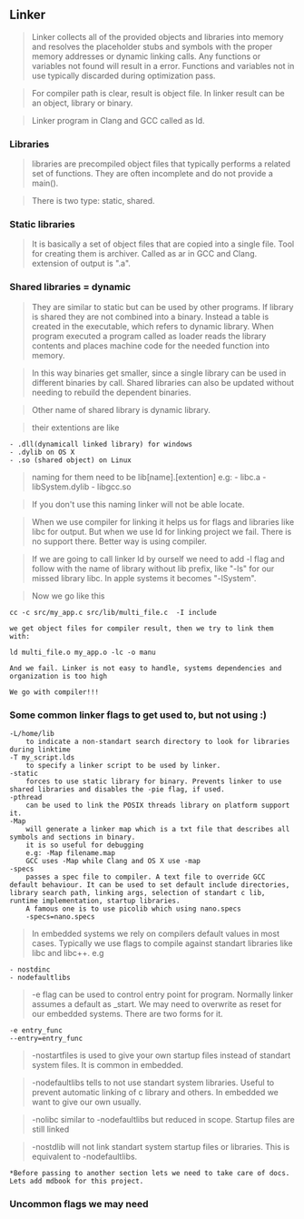 ## Linker
> Linker collects all of the provided objects and libraries into memory and resolves the placeholder stubs and symbols with the proper memory addresses or dynamic linking calls. Any functions or variables not found will result in a error. Functions and variables not in use typically discarded during optimization pass.

> For compiler path is clear, result is object file. In linker result can be an object, library or binary.

> Linker program in Clang and GCC called as ld.

### Libraries
> libraries are precompiled object files that typically performs a related set of functions. They are often incomplete and do not provide a main().

> There is two type: static, shared.

### Static libraries
> It is basically a set of object files that are copied into a single file. Tool for creating them is archiver. Called as ar in GCC and Clang. extension of output is ".a".

### Shared libraries = dynamic
> They are similar to static but can be used by other programs. If library is shared they are not combined into a binary. Instead a table is created in the executable, which refers to dynamic library. When program executed a program called as loader reads the library contents and places machine code for the needed function into memory.

> In this way binaries get smaller, since a single library can be used in different binaries by call. Shared libraries can also be updated without needing to rebuild the dependent binaries.

> Other name of shared library is dynamic library.

> their extentions are like 

    - .dll(dynamicall linked library) for windows
    - .dylib on OS X
    - .so (shared object) on Linux

> naming for them need to be lib[name].[extention] e.g:
    - libc.a
    - libSystem.dylib
    - libgcc.so

> If you don't use this naming linker will not be able locate.

> When we use compiler for linking it helps us for flags and libraries like libc for output. But when we use ld for linking project we fail. There is no support there. Better way is using compiler.

> If we are going to call linker ld by ourself we need to add -l flag and follow with the name of library without lib prefix, like "-ls" for our missed library libc. In apple systems it becomes "-lSystem".

> Now we go like this

    cc -c src/my_app.c src/lib/multi_file.c  -I include

    we get object files for compiler result, then we try to link them with:

    ld multi_file.o my_app.o -lc -o manu

    And we fail. Linker is not easy to handle, systems dependencies and organization is too high

    We go with compiler!!!

### Some common linker flags to get used to, but not using :)

    -L/home/lib
        to indicate a non-standart search directory to look for libraries during linktime
    -T my_script.lds
        to specify a linker script to be used by linker.
    -static
        forces to use static library for binary. Prevents linker to use shared libraries and disables the -pie flag, if used.
    -pthread
        can be used to link the POSIX threads library on platform support it.
    -Map
        will generate a linker map which is a txt file that describes all symbols and sections in binary.
        it is so useful for debugging 
        e.g: -Map filename.map
        GCC uses -Map while Clang and OS X use -map
    -specs
        passes a spec file to compiler. A text file to override GCC default behaviour. It can be used to set default include directories, library search path, linking args, selection of standart c lib, runtime implementation, startup libraries.
        A famous one is to use picolib which using nano.specs
        -specs=nano.specs

> In embedded systems we rely on compilers default values in most cases. Typically we use flags to compile against standart libraries like libc and libc++. e.g

    - nostdinc
    - nodefaultlibs

> -e flag can be used to control entry point for program. Normally linker assumes a default as _start. We may need to overwrite as reset for our embedded systems. There are two forms for it.

    -e entry_func
    --entry=entry_func

> -nostartfiles is used to give your own startup files instead of standart system files. It is common in embedded.

> -nodefaultlibs tells to not use standart system libraries. Useful to prevent automatic linking of c library and others. In embedded we want to give our own usually.

> -nolibc similar to -nodefaultlibs but reduced in scope. Startup files are still linked

> -nostdlib will not link standart system startup files or libraries. This is equivalent to -nodefaultlibs.

    *Before passing to another section lets we need to take care of docs. Lets add mdbook for this project.

### Uncommon flags we may need